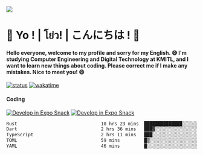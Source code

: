 <a href="#">
  <img src="https://user-images.githubusercontent.com/53619535/207896410-fee92aa4-65f2-4b27-91d3-86f8424178d3.gif" />
</a>

# 👋 Yo ! | โย่ว! | こんにちは ! 👋

<h4>Hello everyone, welcome to my profile and sorry for my English. 😅
I'm studying Computer Engineering and Digital Technology at KMITL, and I want to learn new things about coding. Please correct me if I make any mistakes. Nice to meet you! 😄</h4>

[![status](https://img.shields.io/badge/Freelance_status-Not_Avaliable-red)](https://whyzotee.vercel.app)
[![wakatime](https://wakatime.com/badge/user/3ff4daa0-dc37-4cca-9446-11cce239b396.svg)](https://wakatime.com/@3ff4daa0-dc37-4cca-9446-11cce239b396)

#### Coding
[![Develop in Expo Snack](https://img.shields.io/badge/Flutter-119EFF.svg?style=for-the-badge&logo=flutter&labelColor=FFF&logoColor=119EFF)](https://flutter.dev/)
[![Develop in Expo Snack](https://img.shields.io/badge/Expo-000.svg?style=for-the-badge&logo=EXPO&labelColor=FFF&logoColor=000)](https://expo.dev/)

<!--START_SECTION:waka-->

```txt
Rust                               10 hrs 23 mins  ██████████████░░░░░░░░░░░   56.07 %
Dart                               2 hrs 36 mins   ███▓░░░░░░░░░░░░░░░░░░░░░   14.03 %
TypeScript                         2 hrs 11 mins   ███░░░░░░░░░░░░░░░░░░░░░░   11.84 %
TOML                               59 mins         █▒░░░░░░░░░░░░░░░░░░░░░░░   05.34 %
YAML                               46 mins         █░░░░░░░░░░░░░░░░░░░░░░░░   04.16 %
```

<!--END_SECTION:waka-->
